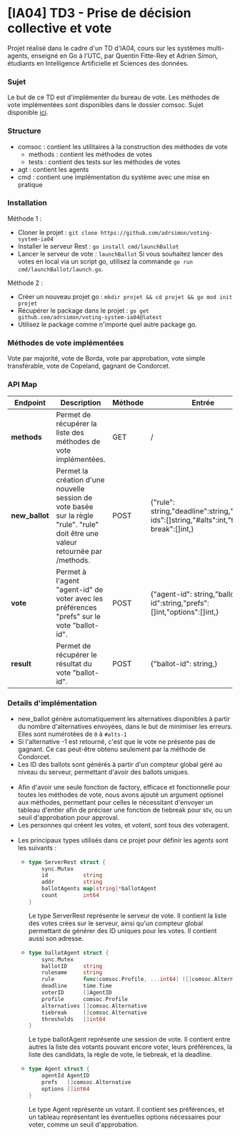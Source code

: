 # [IA04] TD3 - Prise de décision collective et vote

Projet réalisé dans le cadre d'un TD d'IA04, cours sur les systèmes multi-agents, enseigné en Go à l'UTC, par Quentin Fitte-Rey et Adrien Simon, étudiants en Intelligence Artificielle et Sciences des données.

### Sujet

Le but de ce TD est d'implémenter du bureau de vote. Les méthodes de vote implémentées sont disponibles dans le dossier comsoc. Sujet disponible [ici](https://github.com/adrsimon/voting-system-ia04/blob/main/sujet.md).

### Structure
- comsoc : contient les utilitaires à la construction des méthodes de vote
    - methods : contient les méthodes de votes
    - tests : contient des tests sur les méthodes de votes
- agt : contient les agents
- cmd : contient une implémentation du système avec une mise en pratique

### Installation

Méthode 1 :
- Cloner le projet : `git clone https://github.com/adrsimon/voting-system-ia04`
- Installer le serveur Rest : `go install cmd/launchBallot`
- Lancer le serveur de vote : `launchBallot`
Si vous souhaitez lancer des votes en local via un script go, utilisez la commande `go run cmd/launchBallot/launch.go`.

Méthode 2 :
- Créer un nouveau projet go : `mkdir projet && cd projet && go mod init projet`
- Récupérer le package dans le projet : `go get github.com/adrsimon/voting-system-ia04@latest`
- Utilisez le package comme n'importe quel autre package go.

### Méthodes de vote implémentées
Vote par majorité, vote de Borda, vote par approbation, vote simple transférable, vote de Copeland, gagnant de Condorcet.

### API Map

| **Endpoint**   | **Description**                                                                                                                  | **Méthode** | **Entrée**                                                                             | **Sortie**                       |
|----------------|----------------------------------------------------------------------------------------------------------------------------------|-------------|----------------------------------------------------------------------------------------|----------------------------------|
| **methods**    | Permet de récupérer la liste des méthodes de vote implémentées.                                                                  | GET         | /                                                                                      | {"methods" : [...]}              |
| **new_ballot** | Permet la création d'une nouvelle session de vote basée sur la règle "rule". "rule" doit être une valeur retournée par /methods. | POST        | {"rule": string,"deadline":string,"voter-ids":[]string,"#alts":int,"tie-break":[]int,} | {"ballot-id": string,}           |
| **vote**       | Permet à l'agent "agent-id" de voter avec les préférences "prefs" sur le vote "ballot-id".                                       | POST        | {"agent-id": string,"ballot-id":string,"prefs":[]int,"options":[]int,}                 | /                                |
| **result**     | Permet de récupérer le résultat du vote "ballot-id".                                                                             | POST        | {"ballot-id": string,}                                                                 | {"winner":int,"ranking":[]int, } |

### Details d'implémentation

- new_ballot génère automatiquement les alternatives disponibles à partir du nombre d'alternatives envoyées, dans le but de minimiser les erreurs. Elles sont numérotées de `0` à `#alts-1`
- Si l'alternative -1 est retourné, c'est que le vote ne présente pas de gagnant. Ce cas peut-être obtenu seulement par la méthode de Condorcet.
- Les ID des ballots sont générés à partir d'un compteur global géré au niveau du serveur, permettant d'avoir des ballots uniques.
<br><br>
- Afin d'avoir une seule fonction de factory, efficace et fonctionnelle pour toutes les méthodes de vote, nous avons ajouté un argument optionel aux méthodes, permettant pour celles le nécessitant d'envoyer un tableau d'entier afin de préciser une fonction de tiebreak pour stv, ou un seuil d'approbation pour approval.
- Les personnes qui créent les votes, et votent, sont tous des voteragent.
<br><br>
- Les principaux types utilisés dans ce projet pour définir les agents sont les suivants :
  - ```go
    type ServerRest struct {
	    sync.Mutex
        id           string
        addr         string
        ballotAgents map[string]*ballotAgent
        count        int64
    }
    ```
    Le type ServerRest représente le serveur de vote. Il contient la liste des votes crées sur le serveur, ainsi qu'un compteur global permettant de générer des ID uniques pour les votes. Il contient aussi son adresse.
  - ```go
    type ballotAgent struct {
        sync.Mutex
        ballotID     string
        rulename     string
        rule         func(comsoc.Profile, ...int64) ([]comsoc.Alternative, error)
        deadline     time.Time
        voterID      []AgentID
        profile      comsoc.Profile
        alternatives []comsoc.Alternative
        tiebreak     []comsoc.Alternative
        thresholds   []int64
    }
    ```
    Le type ballotAgent représente une session de vote. Il contient entre autres la liste des votants pouvant encore voter, leurs préférences, la liste des candidats, la règle de vote, le tiebreak, et la deadline.
  - ```go
    type Agent struct {
        agentId AgentID
        prefs   []comsoc.Alternative
        options []int64
    }
    ```
    Le type Agent représente un votant. Il contient ses préférences, et un tableau représentant les éventuelles options nécessaires pour voter, comme un seuil d'approbation.